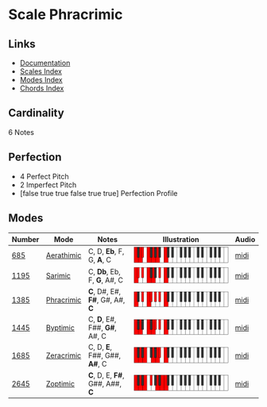 # Scale Phracrimic

## Links

- [Documentation](index.md)
- [Scales Index](Scales.md)
- [Modes Index](Modes.md)
- [Chords Index](Chords.md)

## Cardinality

6 Notes

## Perfection

- 4 Perfect Pitch
- 2 Imperfect Pitch
- [false true true false true true] Perfection Profile

## Modes

| Number | Mode | Notes | Illustration | Audio |
|--------|------|-------|--------------|-------|
| [685](https://ianring.com/musictheory/scales/685) | [Aerathimic](ModeAerathimic.md) | C, D, **Eb**, F, G, **A**, C | ![CNaturalAerathimic](ModeCNaturalAerathimic.png) | [midi](https://github.com/edipermadi/music/blob/main/docs/ModeCNaturalAerathimic.mid?raw=true) | 
| [1195](https://ianring.com/musictheory/scales/1195) | [Sarimic](ModeSarimic.md) | C, **Db**, Eb, F, **G**, A#, C | ![CNaturalSarimic](ModeCNaturalSarimic.png) | [midi](https://github.com/edipermadi/music/blob/main/docs/ModeCNaturalSarimic.mid?raw=true) | 
| [1385](https://ianring.com/musictheory/scales/1385) | [Phracrimic](ModePhracrimic.md) | **C**, D#, E#, **F#**, G#, A#, **C** | ![CNaturalPhracrimic](ModeCNaturalPhracrimic.png) | [midi](https://github.com/edipermadi/music/blob/main/docs/ModeCNaturalPhracrimic.mid?raw=true) | 
| [1445](https://ianring.com/musictheory/scales/1445) | [Byptimic](ModeByptimic.md) | C, **D**, E#, F##, **G#**, A#, C | ![CNaturalByptimic](ModeCNaturalByptimic.png) | [midi](https://github.com/edipermadi/music/blob/main/docs/ModeCNaturalByptimic.mid?raw=true) | 
| [1685](https://ianring.com/musictheory/scales/1685) | [Zeracrimic](ModeZeracrimic.md) | C, D, **E**, F##, G##, **A#**, C | ![CNaturalZeracrimic](ModeCNaturalZeracrimic.png) | [midi](https://github.com/edipermadi/music/blob/main/docs/ModeCNaturalZeracrimic.mid?raw=true) | 
| [2645](https://ianring.com/musictheory/scales/2645) | [Zoptimic](ModeZoptimic.md) | **C**, D, E, **F#**, G##, A##, **C** | ![CNaturalZoptimic](ModeCNaturalZoptimic.png) | [midi](https://github.com/edipermadi/music/blob/main/docs/ModeCNaturalZoptimic.mid?raw=true) | 
